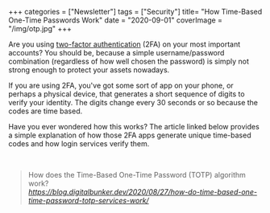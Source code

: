 +++
categories = ["Newsletter"]
tags = ["Security"]
title= "How Time-Based One-Time Passwords Work"
date = "2020-09-01"
coverImage = "/img/otp.jpg"
+++

Are you using <a href="https://en.wikipedia.org/wiki/Multi-factor_authentication" target="_blank">two-factor authentication</a> (2FA) on your most important accounts? You should be, because a simple username/password combination (regardless of how well chosen the password) is simply not strong enough to protect your assets nowadays.

<!--more-->

If you are using 2FA, you've got some sort of app on your phone, or perhaps a physical device, that generates a short sequence of digits to verify your identity. The digits change every 30 seconds or so because the codes are time based.

Have you ever wondered how this works? The article linked below provides a simple explanation of how those 2FA apps generate unique time-based codes and how login services verify them.

<br>

<blockquote class="quoteback" darkmode="" data-title="How%20does%20the%20Time-Based%20One-Time%20Password%20(TOTP)%20algorithm%20work%3F%20-%20Digital%20Bunker" data-author="" cite="https://blog.digitalbunker.dev/2020/08/27/how-do-time-based-one-time-password-totp-services-work/">
                      How does the Time-Based One-Time Password (TOTP) algorithm work?
                      <footer> <cite><a href="https://blog.digitalbunker.dev/2020/08/27/how-do-time-based-one-time-password-totp-services-work/">https://blog.digitalbunker.dev/2020/08/27/how-do-time-based-one-time-password-totp-services-work/</a></cite></footer>
                      </blockquote>
                      <script note="" src="https://cdn.jsdelivr.net/gh/Blogger-Peer-Review/quotebacks@1/quoteback.js"></script>
